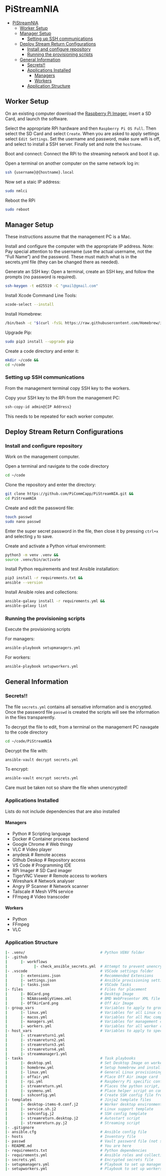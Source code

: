 # PiStreamNIA

- [PiStreamNIA](#pistreamnia)
  - [Worker Setup](#worker-setup)
  - [Manager Setup](#manager-setup)
    - [Setting up SSH communications](#setting-up-ssh-communications)
  - [Deploy Stream Return Configurations](#deploy-stream-return-configurations)
    - [Install and configure repository](#install-and-configure-repository)
    - [Running the provisioning scripts](#running-the-provisioning-scripts)
  - [General Information](#general-information)
    - [Secrets!!](#secrets)
    - [Applications Installed](#applications-installed)
      - [Managers](#managers)
      - [Workers](#workers)
    - [Application Structure](#application-structure)

## Worker Setup

On an existing computer download the [Raspberry Pi Imager](https://www.raspberrypi.com/software/), insert a SD Card, and launch the software.

Select the appropriate RPi hardware and then `Raspberry Pi OS Full`. Then select the SD Card and select `Create`. When you are asked to apply settings select `Edit Settings`. Set the username and password, make sure wifi is off, and select to install a SSH server. Finally set and note the `hostname`.

Boot and connect:
Connect the RPi to the streaming network and boot it up.

Open a terminal on another computer on the same network log in:

```sh
ssh {username}@{hostname}.local
```

Now set a staic IP address:

```sh
sudo nmlci
```

Reboot the RPi

```sh
sudo reboot
```

## Manager Setup

These instructions assume that the management PC is a Mac.

Install and configure the computer with the appropriate IP address.
Note: Pay special attention to the username (use the actual username, not the “Full Name”) and the password. These must match what is in the secrets.yml file (they can be changed there as needed).

Generate an SSH key:
Open a terminal, create an SSH key, and follow the prompts (no password is required).

```sh
ssh-keygen -t ed25519 -C "gmail@gmail.com"
```

Install Xcode Command Line Tools:

```sh
xcode-select --install
```

Install Homebrew:

```sh
/bin/bash -c "$(curl -fsSL https://raw.githubusercontent.com/Homebrew/install/HEAD/install.sh)"
```

Upgrade Pip:

```sh
sudo pip3 install --upgrade pip
```

Create a code directory and enter it:

```sh
mkdir ~/code &&
cd ~/code
```

### Setting up SSH communications

From the management terminal copy SSH key to the workers.

Copy your SSH key to the RPi from the management PC:

```sh
ssh-copy-id admin@{IP Address}
```

This needs to be repeated for each worker computer.

## Deploy Stream Return Configurations

### Install and configure repository

Work on the management computer.

Open a terminal and navigate to the code directory

```sh
cd ~/code
```

Clone the repository and enter the directory:

```sh
git clone https://github.com/PiCommCapp/PiStreamNIA.git &&
cd PiStreamNIA
```

Create and edit the password file:

```sh
touch passwd
sudo nano passwd
```

Enter the super secret password in the file, then close it by pressing `ctrl+x` and selecting `y` to save.

Create and activate a Python virtual environment:

```sh
python3 -m venv .venv &&
source .venv/bin/activate
```

Install Python requirements and test Ansible installation:

```sh
pip3 install -r requirements.txt &&
ansible --version
```

Install Ansible roles and collections:

```sh
ansible-galaxy install -r requirements.yml &&
ansible-galaxy list
```

### Running the provisioning scripts

Execute the provisioning scripts

For managers:

```sh
ansible-playbook setupmanagers.yml
```

For workers:

```sh
ansible-playbook setupworkers.yml
```

## General Information

### Secrets!!

The file `secrets.yml` contains all sensative information and is encrypted. Once the password file `passwd` is created the scripts will see the information in the files transparently.

To decrypt the file to edit, from a terminal on the management PC navagate to the code directory

```sh
cd ~/code/PiStreamNIA
```

Decrypt the file with:

```sh
ansible-vault decrypt secrets.yml
```

To encrypt:

```sh
ansible-vault encrypt secrets.yml
```

Care must be taken not so share the file when unencrypted!

### Applications Installed

Lists do not include dependencies that are also installed

#### Managers

- Python              # Scripting language
- Docker              # Container process backend
- Google Chrome       # Web thingy
- VLC                 # Video player
- anydesk             # Remote access
- Github Deskop       # Repository access
- VS Code             # Programming IDE
- RPi Imager          # SD Card imager
- TigerVNC Viewer     # Remote access to workers
- Wireshark           # Network analyser  
- Angry IP Scanner    # Network scanner
- Tailscale           # Mesh VPN service
- FFmpeg              # Video transcoder

#### Workers

- Python
- FFmpeg
- VLC

### Application Structure

```sh
|- .venv/                                  # Python VENV folder
|- .github
|      |- workflows
|            |- check_ansible_secrets.yml  # Attempt to prevent unencrypted secrets on the repo
|- .vscode                                 # VSCode settings folder
|      |- extensions.json                  # Recommended Extensions
|      |- settings.json                    # Ansible provisioning settings
|      |- tasks.json                       # VSCode Tasks
|- files                                   # Files for placement
|      |- BGCard.png                       # Desktop Image
|      |- NIAAssemblyVimeo.xml             # BMD WebPresentor XML file (currently not working!!!)
|      |- OffAirCard.png                   # Off Air Image
|- group_vars                              # Variables to apply to groups
|      |- linux.yml                        # Variables for all Linux computers
|      |- macos.yml                        # Variables for all Mac computers
|      |- managers.yml                     # Variables for management computers
|      |- workers.yml                      # Variables for all worker computers
|- host_vars                               # Variables to apply to specific computers
|      |- streamreturn1.yml
|      |- streamreturn2.yml
|      |- streamreturn3.yml
|      |- streamreturn4.yml
|      |- streammanager1.yml
|- tasks                                   # Task playbooks
|      |- desktop.yml                      # Set Desktop Image on workers
|      |- homebrew.yml                     # Setup homebrew and install mac applications
|      |- linux.yml                        # General Linux provisioning tasks
|      |- offair.yml                       # Place Off Air image card
|      |- rpi.yml                          # Raspberry Pi specific configurations
|      |- streamreturn.yml                 # Places the python script, maybe the only step that matters
|      |- sysmenu.yml                      # Place helper script on computers
|      |- sshconfig.yml                    # Create SSH config file from template
|- templates                               # Jinja2 template files
|      |- desktop-items-0.conf.j2          # Worker desktop environment configuration
|      |- service.sh.j2                    # Linux support template
|      |- sshconfig.j2                     # SSH config template
|      |- streamreturn.desktop.j2          # Autostart script
|      |- streamreturn.py.j2               # Streaming script
|- .gitignore
|- ansible.cfg                             # Ansible config file
|- hosts                                   # Inventory file
|- passwd                                  # Vault password file (not synced)
|- README.md                               # You are here
|- requirements.txt                        # Python dependencies
|- requirements.yml                        # Ansible roles and collections
|- secrets.yml                             # Encrypted secrets file
|- setupmanagers.yml                       # Playbook to set up management computers
|- setupworkers.yml                        # Playbook to set up workers
